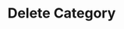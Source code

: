 ---
title: Delete Category
type: endpoint
category: 639ba2628407100061f5faac
slug: delete-category
parentDoc: 639ba2658407100061f5fac1
hidden: false
order: 5
---